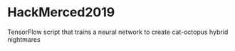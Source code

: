 # HackMerced2019
TensorFlow script that trains a neural network to create cat-octopus hybrid nightmares
